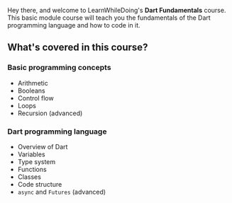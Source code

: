 Hey there, and welcome to LearnWhileDoing's **Dart Fundamentals** course. This basic module course will teach you the fundamentals of the Dart programming language and how to code in it.

## What's covered in this course?

### Basic programming concepts

- Arithmetic
- Booleans
- Control flow
- Loops
- Recursion (advanced)

### Dart programming language

- Overview of Dart
- Variables
- Type system
- Functions
- Classes
- Code structure
- `async` and `Futures` (advanced)
